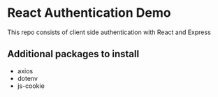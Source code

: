 # React Authentication Demo

This repo consists of client side authentication with React and Express

## Additional packages to install

- axios
- dotenv
- js-cookie
